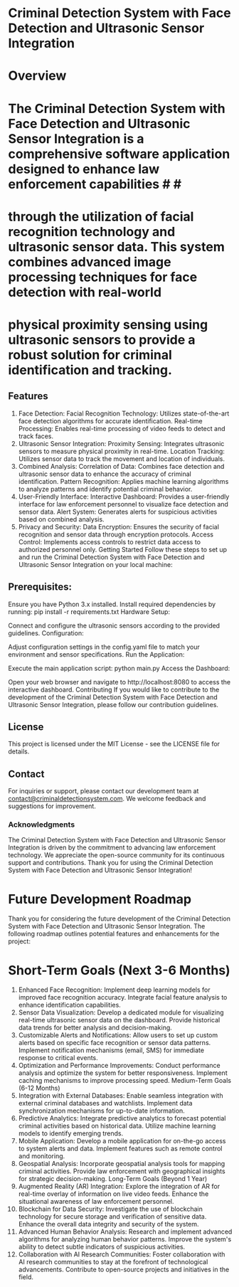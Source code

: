 # Criminal Detection System with Face Detection and Ultrasonic Sensor Integration
# Overview
# The Criminal Detection System with Face Detection and Ultrasonic Sensor Integration is a comprehensive software application designed to enhance law enforcement capabilities # # # 
# through the utilization of facial recognition technology and ultrasonic sensor data. This system combines advanced image processing techniques for face detection with real-world # 
#  physical proximity sensing using ultrasonic sensors to provide a robust solution for criminal identification and tracking.

## Features
1. Face Detection:
Facial Recognition Technology: Utilizes state-of-the-art face detection algorithms for accurate identification.
Real-time Processing: Enables real-time processing of video feeds to detect and track faces.
2. Ultrasonic Sensor Integration:
Proximity Sensing: Integrates ultrasonic sensors to measure physical proximity in real-time.
Location Tracking: Utilizes sensor data to track the movement and location of individuals.
3. Combined Analysis:
Correlation of Data: Combines face detection and ultrasonic sensor data to enhance the accuracy of criminal identification.
Pattern Recognition: Applies machine learning algorithms to analyze patterns and identify potential criminal behavior.
4. User-Friendly Interface:
Interactive Dashboard: Provides a user-friendly interface for law enforcement personnel to visualize face detection and sensor data.
Alert System: Generates alerts for suspicious activities based on combined analysis.
5. Privacy and Security:
Data Encryption: Ensures the security of facial recognition and sensor data through encryption protocols.
Access Control: Implements access controls to restrict data access to authorized personnel only.
Getting Started
Follow these steps to set up and run the Criminal Detection System with Face Detection and Ultrasonic Sensor Integration on your local machine:

## Prerequisites:

Ensure you have Python 3.x installed.
Install required dependencies by running: pip install -r requirements.txt
Hardware Setup:

Connect and configure the ultrasonic sensors according to the provided guidelines.
Configuration:

Adjust configuration settings in the config.yaml file to match your environment and sensor specifications.
Run the Application:

Execute the main application script: python main.py
Access the Dashboard:

Open your web browser and navigate to http://localhost:8080 to access the interactive dashboard.
Contributing
If you would like to contribute to the development of the Criminal Detection System with Face Detection and Ultrasonic Sensor Integration, please follow our contribution guidelines.

## License
This project is licensed under the MIT License - see the LICENSE file for details.

## Contact
For inquiries or support, please contact our development team at contact@criminaldetectionsystem.com. We welcome feedback and suggestions for improvement.

### Acknowledgments
The Criminal Detection System with Face Detection and Ultrasonic Sensor Integration is driven by the commitment to advancing law enforcement technology.
We appreciate the open-source community for its continuous support and contributions.
Thank you for using the Criminal Detection System with Face Detection and Ultrasonic Sensor Integration!

# Future Development Roadmap
Thank you for considering the future development of the Criminal Detection System with Face Detection and Ultrasonic Sensor Integration. The following roadmap outlines potential features and enhancements for the project:

# Short-Term Goals (Next 3-6 Months)
1. Enhanced Face Recognition:
Implement deep learning models for improved face recognition accuracy.
Integrate facial feature analysis to enhance identification capabilities.
2. Sensor Data Visualization:
Develop a dedicated module for visualizing real-time ultrasonic sensor data on the dashboard.
Provide historical data trends for better analysis and decision-making.
3. Customizable Alerts and Notifications:
Allow users to set up custom alerts based on specific face recognition or sensor data patterns.
Implement notification mechanisms (email, SMS) for immediate response to critical events.
4. Optimization and Performance Improvements:
Conduct performance analysis and optimize the system for better responsiveness.
Implement caching mechanisms to improve processing speed.
Medium-Term Goals (6-12 Months)
1. Integration with External Databases:
Enable seamless integration with external criminal databases and watchlists.
Implement data synchronization mechanisms for up-to-date information.
2. Predictive Analytics:
Integrate predictive analytics to forecast potential criminal activities based on historical data.
Utilize machine learning models to identify emerging trends.
3. Mobile Application:
Develop a mobile application for on-the-go access to system alerts and data.
Implement features such as remote control and monitoring.
4. Geospatial Analysis:
Incorporate geospatial analysis tools for mapping criminal activities.
Provide law enforcement with geographical insights for strategic decision-making.
Long-Term Goals (Beyond 1 Year)
1. Augmented Reality (AR) Integration:
Explore the integration of AR for real-time overlay of information on live video feeds.
Enhance the situational awareness of law enforcement personnel.
2. Blockchain for Data Security:
Investigate the use of blockchain technology for secure storage and verification of sensitive data.
Enhance the overall data integrity and security of the system.
3. Advanced Human Behavior Analysis:
Research and implement advanced algorithms for analyzing human behavior patterns.
Improve the system's ability to detect subtle indicators of suspicious activities.
4. Collaboration with AI Research Communities:
Foster collaboration with AI research communities to stay at the forefront of technological advancements.
Contribute to open-source projects and initiatives in the field.
